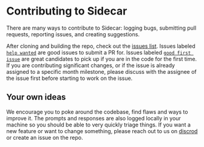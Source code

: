 # Contributing to Sidecar
There are many ways to contribute to Sidecar: logging bugs, submitting pull requests, reporting issues, and creating suggestions.

After cloning and building the repo, check out the [issues list](https://github.com/codestoryai/sidecar/issues?utf8=%E2%9C%93&q=is%3Aopen+is%3Aissue). Issues labeled [`help wanted`](https://github.com/codestoryai/sidecar/issues?q=is%3Aissue+is%3Aopen+label%3A%22help+wanted%22) are good issues to submit a PR for. Issues labeled [`good first issue`](https://github.com/codestoryai/sidecar/issues?q=is%3Aissue+is%3Aopen+label%3A%22good+first+issue%22) are great candidates to pick up if you are in the code for the first time. If you are contributing significant changes, or if the issue is already assigned to a specific month milestone, please discuss with the assignee of the issue first before starting to work on the issue.

## Your own ideas
We encourage you to poke around the codebase, find flaws and ways to improve it. The prompts and responses are also logged locally in your machine so you should be able to very quickly triage things.
If you want a new feature or want to change something, please reach out to us on [discrod](https://discord.gg/mtgrhXM5Xf) or create an issue on the repo.
